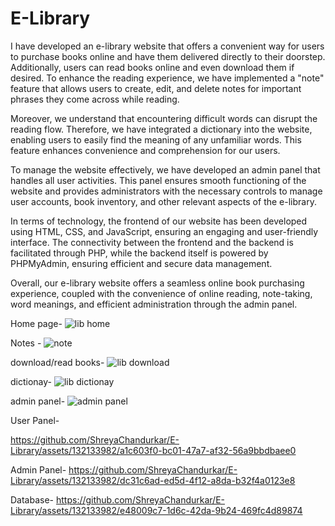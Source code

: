 # E-Library

I have developed an e-library website that offers a convenient way for users to purchase books online and have them delivered directly to their doorstep. Additionally, users can read books online and even download them if desired. To enhance the reading experience, we have implemented a "note" feature that allows users to create, edit, and delete notes for important phrases they come across while reading.

Moreover, we understand that encountering difficult words can disrupt the reading flow. Therefore, we have integrated a dictionary into the website, enabling users to easily find the meaning of any unfamiliar words. This feature enhances convenience and comprehension for our users.

To manage the website effectively, we have developed an admin panel that handles all user activities. This panel ensures smooth functioning of the website and provides administrators with the necessary controls to manage user accounts, book inventory, and other relevant aspects of the e-library.

In terms of technology, the frontend of our website has been developed using HTML, CSS, and JavaScript, ensuring an engaging and user-friendly interface. The connectivity between the frontend and the backend is facilitated through PHP, while the backend itself is powered by PHPMyAdmin, ensuring efficient and secure data management.

Overall, our e-library website offers a seamless online book purchasing experience, coupled with the convenience of online reading, note-taking, word meanings, and efficient administration through the admin panel.

Home page-
![lib home](https://github.com/ShreyaChandurkar/E-Library/assets/132133982/bc22c60c-82fc-4a71-9b33-64a5ed40e793)

Notes -
![note](https://github.com/ShreyaChandurkar/E-Library/assets/132133982/0fa80a33-58b4-486d-a6e5-af9bb8f79766)

download/read books-
![lib download](https://github.com/ShreyaChandurkar/E-Library/assets/132133982/e0a31861-cd09-4c0e-b9a9-52916d8f3c60)

dictionay-
![lib dictionay](https://github.com/ShreyaChandurkar/E-Library/assets/132133982/420d05c6-46f0-499e-b2f0-b36614f776dd)

admin panel-
![admin panel](https://github.com/ShreyaChandurkar/E-Library/assets/132133982/af39c447-08ea-49a5-90ec-4eccab9ce925)




User Panel-

https://github.com/ShreyaChandurkar/E-Library/assets/132133982/a1c603f0-bc01-47a7-af32-56a9bbdbaee0



Admin Panel-
https://github.com/ShreyaChandurkar/E-Library/assets/132133982/dc31c6ad-ed5d-4f12-a8da-b32f4a0123e8



Database-
https://github.com/ShreyaChandurkar/E-Library/assets/132133982/e48009c7-1d6c-42da-9b24-469fc4d89874

